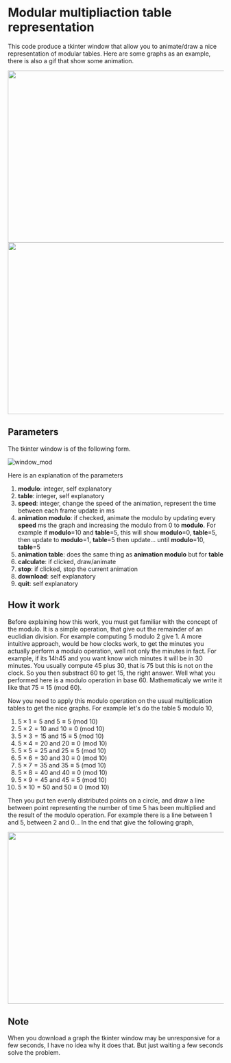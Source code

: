 # Modular multipliaction table representation

This code produce a tkinter window that allow you to animate/draw a nice representation of modular tables. Here are some graphs as an example, there is also a gif that show some animation.

<img src="https://github.com/Doivssel/Modular-table-representation/assets/172904759/0a7c9c9c-46c1-40fc-b746-945ab1c671e4" width="600" height="400">
<img src="https://github.com/Doivssel/Modular-table-representation/assets/172904759/d3dc39a4-f01c-4456-baa2-5d65ea114f9c" width="600" height="400">

## Parameters

The tkinter window is of the following form.

![window_mod](https://github.com/Doivssel/Modular-table-representation/assets/172904759/4ea2d6f0-5438-4201-84c0-131844440bd3)

Here is an explanation of the parameters

1. **modulo**: integer, self explanatory
2. **table**: integer, self explanatory
3. **speed**: integer, change the speed of the animation, represent the time between each frame update in ms
4. **animation modulo**: if checked, animate the modulo by updating every **speed** ms the graph and increasing the modulo from 0 to **modulo**. For example if **modulo**=10 and **table**=5, this will show **modulo**=0, **table**=5, then update to **modulo**=1, **table**=5 then update... until **modulo**=10, **table**=5
5. **animation table**: does the same thing as **animation modulo** but for **table**
6. **calculate**: if clicked, draw/animate
7. **stop**:  if clicked, stop the current animation
8. **download**: self explanatory
9. **quit**: self explanatory

## How it work

Before explaining how this work, you must get familiar with the concept of the modulo. It is a simple operation, that give out the remainder of an euclidian division.
For example computing 5 modulo 2 give 1. A more intuitive approach, would be how clocks work, to get the minutes you actually perform a modulo operation, well not only the minutes in fact. For example, if its 14h45 and you want know wich minutes it will be in 30 minutes. You usually compute 45 plus 30, that is 75 but this is not on the clock. So you then substract 60 to get 15, the right answer. Well what you performed here is a modulo operation in base 60. Mathematicaly we write it like that $75 \equiv 15 \ (\textrm{mod}\ 60)$.

Now you need to apply this modulo operation on the usual multiplication tables to get the nice graphs. For example let's do the table 5 modulo 10,

1. $5 \times 1=5$ and $5 \equiv 5 \ (\textrm{mod}\ 10)$
2. $5 \times 2=10$ and $10 \equiv 0 \ (\textrm{mod}\ 10)$
3. $5 \times 3=15$ and $15 \equiv 5 \ (\textrm{mod}\ 10)$
4. $5 \times 4=20$ and $20 \equiv 0 \ (\textrm{mod}\ 10)$
5. $5 \times 5=25$ and $25 \equiv 5 \ (\textrm{mod}\ 10)$
6. $5 \times 6=30$ and $30 \equiv 0 \ (\textrm{mod}\ 10)$
7. $5 \times 7=35$ and $35 \equiv 5 \ (\textrm{mod}\ 10)$
8. $5 \times 8=40$ and $40 \equiv 0 \ (\textrm{mod}\ 10)$
9. $5 \times 9=45$ and $45 \equiv 5 \ (\textrm{mod}\ 10)$
10. $5 \times 10=50$ and $50 \equiv 0 \ (\textrm{mod}\ 10)$

Then you put ten evenly distributed points on a circle, and draw a line between point representing the number of time 5 has been multiplied and the result of the modulo operation. For example there is a line between 1 and 5, between 2 and 0... In the end that give the following graph,

<img src="https://github.com/Doivssel/Modular-table-representation/assets/172904759/85e9058c-e226-4037-aef1-129bfc024c9c" width="600" height="400">

## Note

When you download a graph the tkinter window may be unresponsive for a few seconds, I have no idea why it does that. But just waiting a few seconds solve the problem.
